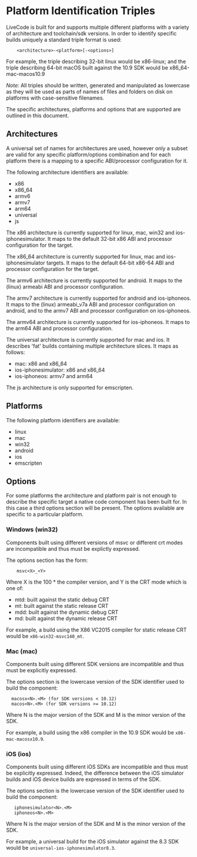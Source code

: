 # Platform Identification Triples

LiveCode is built for and supports multiple different platforms with a variety of
architecture and toolchain/sdk versions. In order to identify specific builds
uniquely a standard triple format is used:
```
    <architecture>-<platform>[-<options>]
```
For example, the triple describing 32-bit linux would be x86-linux; and the
triple describing 64-bit macOS built against the 10.9 SDK would be
x86_64-mac-macos10.9

*Note:* All triples should be written, generated and manipulated as lowercase as
they will be used as parts of names of files and folders on disk on platforms
with case-sensitive filenames.

The specific architectures, platforms and options that are supported are
outlined in this document.

## Architectures

A universal set of names for architectures are used, however only a subset are
valid for any specific platform/options combination and for each platform there
is a mapping to a specific ABI/processor configuration for it.

The following architecture identifiers are available:

- x86
- x86_64
- armv6
- armv7
- arm64
- universal
- js

The x86 architecture is currently supported for linux, mac, win32 and
ios-iphonesimulator. It maps to the default 32-bit x86 ABI and processor
configuration for the target.

The x86_64 architecture is currently supported for linux, mac and
ios-iphonesimulator targets. It maps to the default 64-bit x86-64 ABI and
processor configuration for the target.

The armv6 architecture is currently supported for android. It maps to
the (linux) armeabi ABI and processor configuration.

The armv7 architecture is currently supported for android and ios-iphoneos. It
maps to the (linux) armeabi_v7a ABI and processor configuration on android, and
to the armv7 ABI and processor configuration on ios-iphoneos.

The armv64 architecture is currently supported for ios-iphoneos. It maps to
the arm64 ABI and processor configuration.

The universal architecture is currently supported for mac and ios. It describes
'fat' builds containing multiple architecture slices. It maps as follows:

- mac: x86 and x86_64
- ios-iphonesimulator: x86 and x86_64
- ios-iphoneos: armv7 and arm64

The js architecture is only supported for emscripten.

## Platforms

The following platform identifiers are available:

- linux
- mac
- win32
- android
- ios
- emscripten

## Options

For some platforms the architecture and platform pair is not enough to
describe the specific target a native code component has been built for.
In this case a third options section will be present. The options available are
specific to a particular platform.

### Windows (win32)

Components built using different versions of msvc or different crt modes are
incompatible and thus must be explictly expressed.

The options section has the form:
```
    msvc<X>_<Y>
```
Where X is the 100 * the compiler version, and Y is the CRT mode which is one of:

- mtd: built against the static debug CRT
- mt: built against the static release CRT
- mdd: built against the dynamic debug CRT
- md: built against the dynamic release CRT

For example, a build using the X86 VC2015 compiler for static release CRT would be
`x86-win32-msvc140_mt`.

### Mac (mac)

Components built using different SDK versions are incompatible and thus must
be explicitly expressed.

The options section is the lowercase version of the SDK identifier used to build
the component:
```
  macosx<N>.<M> (for SDK versions < 10.12)
  macos<N>.<M> (for SDK versions >= 10.12)
```
Where N is the major version of the SDK and M is the minor version of the SDK.

For example, a build using the x86 compiler in the 10.9 SDK would be
`x86-mac-macosx10.9`.

### iOS (ios)

Components built using different iOS SDKs are incompatible and thus must be
explicitly expressed. Indeed, the difference between the iOS simulator builds
and iOS device builds are expressed in terms of the SDK.

The options section is the lowercase version of the SDK identifier used to
build the component:
```
   iphonesimulator<N>.<M>
   iphoneos<N>.<M>
```
Where N is the major version of the SDK and M is the minor version of the SDK.

For example, a universal build for the iOS simulator against the 8.3 SDK would
be `universal-ios-iphonesimulator8.3`.
